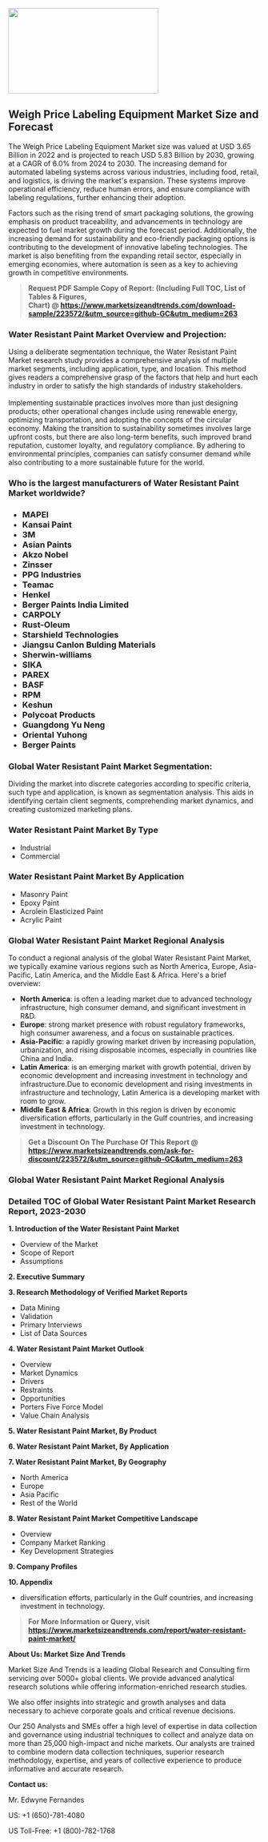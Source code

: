 <p><img class="alignnone size-medium wp-image-20088" src="https://ffe5etoiles.com/wp-content/uploads/2024/12/MST1-300x171.png" alt="" width="300" height="171" /></p><h2>Weigh Price Labeling Equipment Market Size and Forecast</h2><p>The Weigh Price Labeling Equipment Market size was valued at USD 3.65 Billion in 2022 and is projected to reach USD 5.83 Billion by 2030, growing at a CAGR of 6.0% from 2024 to 2030. The increasing demand for automated labeling systems across various industries, including food, retail, and logistics, is driving the market's expansion. These systems improve operational efficiency, reduce human errors, and ensure compliance with labeling regulations, further enhancing their adoption.</p><p>Factors such as the rising trend of smart packaging solutions, the growing emphasis on product traceability, and advancements in technology are expected to fuel market growth during the forecast period. Additionally, the increasing demand for sustainability and eco-friendly packaging options is contributing to the development of innovative labeling technologies. The market is also benefiting from the expanding retail sector, especially in emerging economies, where automation is seen as a key to achieving growth in competitive environments.</p></p><blockquote id="" class=""><strong>Request PDF Sample Copy of Report: (Including Full TOC, List of Tables &amp; Figures, Chart)&nbsp;@&nbsp;<strong><a href="https://www.marketsizeandtrends.com/download-sample/223572/&utm_source=github-GC&utm_medium=263" target="_blank">https://www.marketsizeandtrends.com/download-sample/223572/&utm_source=github-GC&utm_medium=263</a></strong></strong></blockquote><h3 id="" class="">Water Resistant Paint Market&nbsp;Overview and Projection:</h3><p id="" class="">Using a deliberate segmentation technique, the Water Resistant Paint Market research study provides a comprehensive analysis of multiple market segments, including application, type, and location. This method gives readers a comprehensive grasp of the factors that help and hurt each industry in order to satisfy the high standards of industry stakeholders. <br /> <br />Implementing sustainable practices involves more than just designing products; other operational changes include using renewable energy, optimizing transportation, and adopting the concepts of the circular economy. Making the transition to sustainability sometimes involves large upfront costs, but there are also long-term benefits, such improved brand reputation, customer loyalty, and regulatory compliance. By adhering to environmental principles, companies can satisfy consumer demand while also contributing to a more sustainable future for the world.</p><h3 id="" class="">Who is the largest manufacturers of&nbsp;Water Resistant Paint Market worldwide?</h3><h3 class=""><p><ul><li>MAPEI </li><li> Kansai Paint </li><li> 3M </li><li> Asian Paints </li><li> Akzo Nobel </li><li> Zinsser </li><li> PPG Industries </li><li> Teamac </li><li> Henkel </li><li> Berger Paints India Limited </li><li> CARPOLY </li><li> Rust-Oleum </li><li> Starshield Technologies </li><li> Jiangsu Canlon Bulding Materials </li><li> Sherwin-williams </li><li> SIKA </li><li> PAREX </li><li> BASF </li><li> RPM </li><li> Keshun </li><li> Polycoat Products </li><li> Guangdong Yu Neng </li><li> Oriental Yuhong </li><li> Berger Paints</li></ul></p></h3><h3 id="" class="">Global&nbsp;Water Resistant Paint Market Segmentation:</h3><p id="" class="">Dividing the market into discrete categories according to specific criteria, such type and application, is known as segmentation analysis. This aids in identifying certain client segments, comprehending market dynamics, and creating customized marketing plans.</p><h3 id="" class="">Water Resistant Paint Market&nbsp;By Type</h3><p><p><ul><li>Industrial</li><li> Commercial</p></li></ul></p></p><h3 id="" class="">Water Resistant Paint Market&nbsp;By Application</h3><p class=""><p><ul><li>Masonry Paint</li><li> Epoxy Paint</li><li> Acrolein Elasticized Paint</li><li> Acrylic Paint</li></ul></p></p><h3 id="" class="">Global Water Resistant Paint Market Regional Analysis</h3><p id="" class="">To conduct a regional analysis of the global Water Resistant Paint Market, we typically examine various regions such as North America, Europe, Asia-Pacific, Latin America, and the Middle East &amp; Africa. Here's a brief overview:</p><ul><li><strong>North America</strong>: is often a leading market due to advanced technology infrastructure, high consumer demand, and significant investment in R&amp;D.</li><li><strong>Europe</strong>: strong market presence with robust regulatory frameworks, high consumer awareness, and a focus on sustainable practices.</li><li><strong>Asia-Pacific</strong>: a rapidly growing market driven by increasing population, urbanization, and rising disposable incomes, especially in countries like China and India.</li><li><strong>Latin America</strong>: is an emerging market with growth potential, driven by economic development and increasing investment in technology and infrastructure.Due to economic development and rising investments in infrastructure and technology, Latin America is a developing market with room to grow.</li><li><strong>Middle East &amp; Africa</strong>: Growth in this region is driven by economic diversification efforts, particularly in the Gulf countries, and increasing investment in technology.</li></ul><blockquote id="" class=""><strong>Get a Discount On The Purchase Of This Report @ <strong><a href="https://www.marketsizeandtrends.com/ask-for-discount/223572/&utm_source=github-GC&utm_medium=263" target="_blank">https://www.marketsizeandtrends.com/ask-for-discount/223572/&utm_source=github-GC&utm_medium=263</a></strong></strong></blockquote><h3 id="" class="">Global Water Resistant Paint Market Regional Analysis</h3><h3 id="" class="">Detailed TOC of Global Water Resistant Paint Market Research Report, 2023-2030</h3><p id="" class=""><strong>1. Introduction of the Water Resistant Paint Market</strong></p><ul><li>Overview of the Market</li><li>Scope of Report</li><li>Assumptions</li></ul><p id="" class=""><strong>2. Executive Summary</strong></p><p id="" class=""><strong>3. Research Methodology of Verified Market Reports</strong></p><ul><li>Data Mining</li><li>Validation</li><li>Primary Interviews</li><li>List of Data Sources</li></ul><p id="" class=""><strong>4. Water Resistant Paint Market Outlook</strong></p><ul><li>Overview</li><li>Market Dynamics</li><li>Drivers</li><li>Restraints</li><li>Opportunities</li><li>Porters Five Force Model</li><li>Value Chain Analysis</li></ul><p id="" class=""><strong>5. Water Resistant Paint Market, By Product</strong></p><p id="" class=""><strong>6. Water Resistant Paint Market, By Application</strong></p><p id="" class=""><strong>7. Water Resistant Paint Market, By Geography</strong></p><ul><li>North America</li><li>Europe</li><li>Asia Pacific</li><li>Rest of the World</li></ul><p id="" class=""><strong>8. Water Resistant Paint Market Competitive Landscape</strong></p><ul><li>Overview</li><li>Company Market Ranking</li><li>Key Development Strategies</li></ul><p id="" class=""><strong>9. Company Profiles</strong></p><p id="" class=""><strong>10. Appendix</strong></p><ul><li>diversification efforts, particularly in the Gulf countries, and increasing investment in technology.</li></ul><blockquote id="" class=""><strong>For More Information or Query, visit <strong><strong><a href="https://www.marketsizeandtrends.com/report/water-resistant-paint-market/" target="_blank">https://www.marketsizeandtrends.com/report/water-resistant-paint-market/</a></strong></strong></strong></blockquote><p id="" class=""><strong>About Us: Market Size And Trends</strong></p><p id="" class="">Market Size And Trends is a leading Global Research and Consulting firm servicing over 5000+ global clients. We provide advanced analytical research solutions while offering information-enriched research studies.</p><p id="" class="">We also offer insights into strategic and growth analyses and data necessary to achieve corporate goals and critical revenue decisions.</p><p id="" class="">Our 250 Analysts and SMEs offer a high level of expertise in data collection and governance using industrial techniques to collect and analyze data on more than 25,000 high-impact and niche markets. Our analysts are trained to combine modern data collection techniques, superior research methodology, expertise, and years of collective experience to produce informative and accurate research.</p><p id="" class=""><strong>Contact us:</strong></p><p id="" class="">Mr. Edwyne Fernandes</p><p id="" class="">US: +1 (650)-781-4080</p><p id="" class="">US Toll-Free: +1 (800)-782-1768</p>
